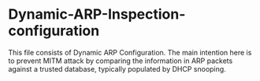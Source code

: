 # Dynamic-ARP-Inspection-configuration
This file consists of Dynamic ARP Configuration. The main intention here is to prevent MITM attack by comparing the information in ARP packets against a trusted database, typically populated by DHCP snooping.
